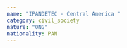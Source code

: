 ```yaml
---
name: "IPANDETEC - Central America "
category: civil_society
nature: "ONG"
nationality: PAN
---
```

    